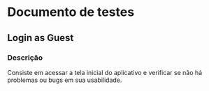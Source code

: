 # Documento de testes

## Login as Guest

### Descrição

Consiste em acessar a tela inicial do aplicativo e verificar se não há problemas ou bugs em sua usabilidade.

